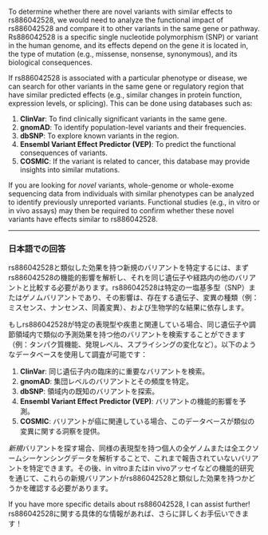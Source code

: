 To determine whether there are novel variants with similar effects to rs886042528, we would need to analyze the functional impact of rs886042528 and compare it to other variants in the same gene or pathway. Rs886042528 is a specific single nucleotide polymorphism (SNP) or variant in the human genome, and its effects depend on the gene it is located in, the type of mutation (e.g., missense, nonsense, synonymous), and its biological consequences.

If rs886042528 is associated with a particular phenotype or disease, we can search for other variants in the same gene or regulatory region that have similar predicted effects (e.g., similar changes in protein function, expression levels, or splicing). This can be done using databases such as:

1. **ClinVar**: To find clinically significant variants in the same gene.
2. **gnomAD**: To identify population-level variants and their frequencies.
3. **dbSNP**: To explore known variants in the region.
4. **Ensembl Variant Effect Predictor (VEP)**: To predict the functional consequences of variants.
5. **COSMIC**: If the variant is related to cancer, this database may provide insights into similar mutations.

If you are looking for *novel* variants, whole-genome or whole-exome sequencing data from individuals with similar phenotypes can be analyzed to identify previously unreported variants. Functional studies (e.g., in vitro or in vivo assays) may then be required to confirm whether these novel variants have effects similar to rs886042528.

---

### 日本語での回答
rs886042528と類似した効果を持つ新規のバリアントを特定するには、まずrs886042528の機能的影響を解析し、それを同じ遺伝子や経路内の他のバリアントと比較する必要があります。rs886042528は特定の一塩基多型（SNP）またはゲノムバリアントであり、その影響は、存在する遺伝子、変異の種類（例：ミスセンス、ナンセンス、同義変異）、および生物学的な結果に依存します。

もしrs886042528が特定の表現型や疾患と関連している場合、同じ遺伝子や調節領域内で類似の予測効果を持つ他のバリアントを検索することができます（例：タンパク質機能、発現レベル、スプライシングの変化など）。以下のようなデータベースを使用して調査が可能です：

1. **ClinVar**: 同じ遺伝子内の臨床的に重要なバリアントを検索。
2. **gnomAD**: 集団レベルのバリアントとその頻度を特定。
3. **dbSNP**: 領域内の既知のバリアントを探索。
4. **Ensembl Variant Effect Predictor (VEP)**: バリアントの機能的影響を予測。
5. **COSMIC**: バリアントが癌に関連している場合、このデータベースが類似の変異に関する洞察を提供。

*新規*バリアントを探す場合、同様の表現型を持つ個人の全ゲノムまたは全エクソームシーケンシングデータを解析することで、これまで報告されていないバリアントを特定できます。その後、in vitroまたはin vivoアッセイなどの機能的研究を通じて、これらの新規バリアントがrs886042528と類似した効果を持つかどうかを確認する必要があります。

If you have more specific details about rs886042528, I can assist further!  
rs886042528に関する具体的な情報があれば、さらに詳しくお手伝いできます！
